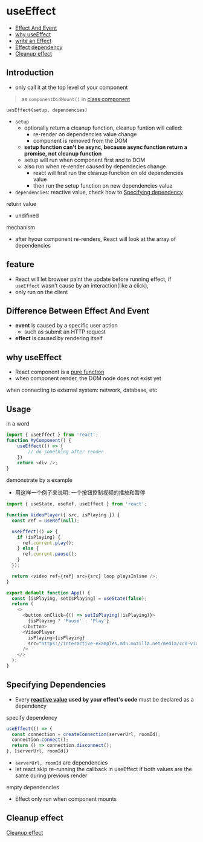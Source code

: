 # useEffect

- [Effect And Event](#effect-and-event)
- [why useEffect](#why-useeffect)
- [write an Effect](#write-an-effect)
- [Effect dependency](#effect-dependency)
- [Cleanup effect](#cleanup-effect)

## Introduction

- only call it at the top level of your component

> as `componentDidMount()` in [class component](react-component.md#they-are-components)

`uesEffect(setup, dependencies)`

- `setup`
  - optionally return a cleanup function, cleanup funtion will called:
    - re-render on dependencies value change
    - component is removed from the DOM
  - **setup function can't be async, because async function return a promise, not cleanup function**
  - setup will run when component first and to DOM
  - also run when re-render caused by dependecies change
    - react will first run the cleanup function on old dependencies value
    - then run the setup function on new dependencies value
- `dependencies`: reactive value, check how to [Specifying dependency](#specifying-dependency)

return value

- undifined

mechanism

- after hyour component re-renders, React will look at the array of dependencies

## feature

- React will let browser paint the update before running effect, if `useEffect` wasn't cause by an interaction(like a click), 
- only run on the client

## Difference Between Effect And Event

- **event** is caused by a specific user action
  - such as submit an HTTP request
- **effect** is caused by rendering itself

## why useEffect

- React component is a [pure function](react-component.md#keep-component-pure)
- when component render, the DOM node does not exist yet

when connecting to external system: network, database, etc

## Usage


in a word

```js
import { useEffect } from 'react';
function MyComponent() {
    useEffect(() => {
        // do something after render
    })
    return <div />;
}
```

demonstrate by a example

- 用这样一个例子来说明: 一个按钮控制视频的播放和暂停

```js
import { useState, useRef, useEffect } from 'react';

function VideoPlayer({ src, isPlaying }) {
  const ref = useRef(null);

  useEffect(() => {
    if (isPlaying) {
      ref.current.play();
    } else {
      ref.current.pause();
    }
  });

  return <video ref={ref} src={src} loop playsInline />;
}

export default function App() {
  const [isPlaying, setIsPlaying] = useState(false);
  return (
    <>
      <button onClick={() => setIsPlaying(!isPlaying)}>
        {isPlaying ? 'Pause' : 'Play'}
      </button>
      <VideoPlayer
        isPlaying={isPlaying}
        src="https://interactive-examples.mdn.mozilla.net/media/cc0-videos/flower.mp4"
      />
    </>
  );
}
```

## Specifying Dependencies

- Every **[reactive value](react-reactive-value.md) used by your effect's code** must be declared as a dependency 

specify dependency

```js
useEffect(() => {
  const connection = createConnection(serverUrl, roomId);
  connection.connect();
  return () => connection.disconnect();
}, [serverUrl, roomId])
```

- `serverUrl, roomId` are dependencies
- let react skip re-running the callback in useEffect if both values are the same during previous render

empty dependencies

- Effect only run when component mounts

## Cleanup effect

[Cleanup effect](react-effect-cleanup.md)

